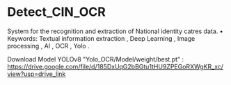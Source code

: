 # Detect_CIN_OCR
System for the recognition and extraction of National identity catres data. • Keywords: Textual information extraction , Deep Learning , Image processing  , AI , OCR  , Yolo .

Download Model YOLOv8 "Yolo_OCR/Model/weight/best.pt" :
https://drive.google.com/file/d/185DxUqG2bBGtu1tHU9ZPEGoRXWgKR_xc/view?usp=drive_link
